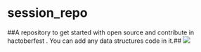 # session_repo
##A repository to get started with open source and contribute in hactoberfest . You can add any data structures code in it.##
![](https://embed-fastly.wistia.com/deliveries/49bd387c40e2c5aada92abdf973bc46d.webp?image_crop_resized=960x540)
